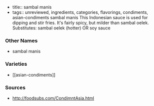 - title:: sambal manis
- tags:: unreviewed, ingredients, categories, flavorings, condiments, asian-condiments
sambal manis This Indonesian sauce is used for dipping and stir fries. It's fairly spicy, but milder than sambal oelek. Substitutes: sambal oelek (hotter) OR soy sauce

### Other Names

* sambal manis

### Varieties

* [[asian-condiments]]

### Sources
* http://foodsubs.com/CondimntAsia.html
